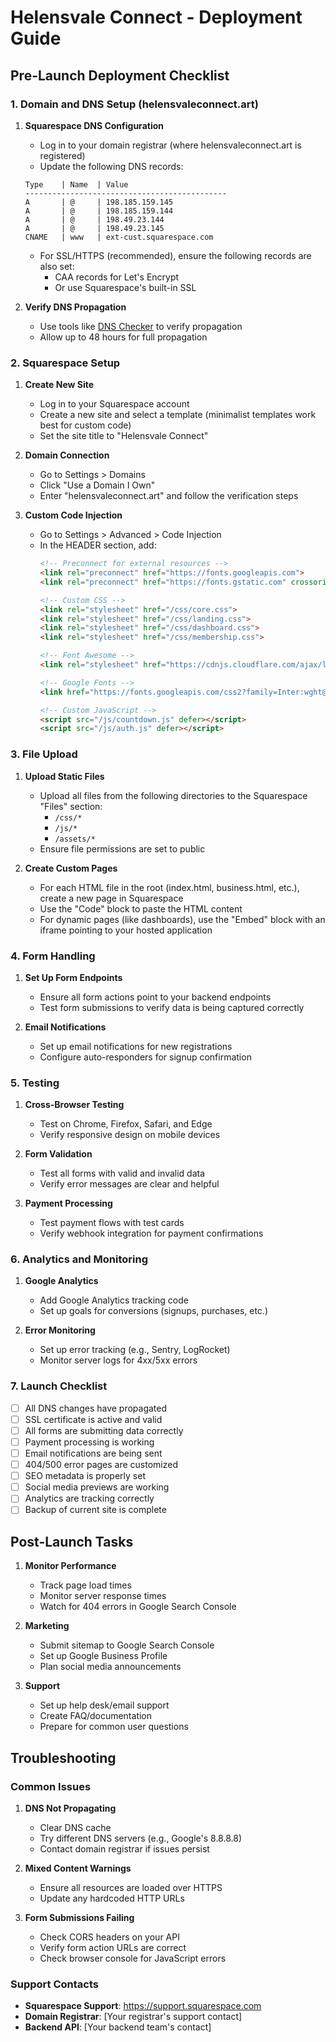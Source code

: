 # Helensvale Connect - Deployment Guide

## Pre-Launch Deployment Checklist

### 1. Domain and DNS Setup (helensvaleconnect.art)

1. **Squarespace DNS Configuration**
   - Log in to your domain registrar (where helensvaleconnect.art is registered)
   - Update the following DNS records:

   ```
   Type    | Name  | Value
   ---------------------------------------------
   A       | @     | 198.185.159.145
   A       | @     | 198.185.159.144
   A       | @     | 198.49.23.144
   A       | @     | 198.49.23.145
   CNAME   | www   | ext-cust.squarespace.com
   ```

   - For SSL/HTTPS (recommended), ensure the following records are also set:
     - CAA records for Let's Encrypt
     - Or use Squarespace's built-in SSL

2. **Verify DNS Propagation**
   - Use tools like [DNS Checker](https://dnschecker.org/) to verify propagation
   - Allow up to 48 hours for full propagation

### 2. Squarespace Setup

1. **Create New Site**
   - Log in to your Squarespace account
   - Create a new site and select a template (minimalist templates work best for custom code)
   - Set the site title to "Helensvale Connect"

2. **Domain Connection**
   - Go to Settings > Domains
   - Click "Use a Domain I Own"
   - Enter "helensvaleconnect.art" and follow the verification steps

3. **Custom Code Injection**
   - Go to Settings > Advanced > Code Injection
   - In the HEADER section, add:
     ```html
     <!-- Preconnect for external resources -->
     <link rel="preconnect" href="https://fonts.googleapis.com">
     <link rel="preconnect" href="https://fonts.gstatic.com" crossorigin>
     
     <!-- Custom CSS -->
     <link rel="stylesheet" href="/css/core.css">
     <link rel="stylesheet" href="/css/landing.css">
     <link rel="stylesheet" href="/css/dashboard.css">
     <link rel="stylesheet" href="/css/membership.css">
     
     <!-- Font Awesome -->
     <link rel="stylesheet" href="https://cdnjs.cloudflare.com/ajax/libs/font-awesome/6.4.0/css/all.min.css">
     
     <!-- Google Fonts -->
     <link href="https://fonts.googleapis.com/css2?family=Inter:wght@400;500;600;700&display=swap" rel="stylesheet">
     
     <!-- Custom JavaScript -->
     <script src="/js/countdown.js" defer></script>
     <script src="/js/auth.js" defer></script>
     ```

### 3. File Upload

1. **Upload Static Files**
   - Upload all files from the following directories to the Squarespace "Files" section:
     - `/css/*`
     - `/js/*`
     - `/assets/*`
   - Ensure file permissions are set to public

2. **Create Custom Pages**
   - For each HTML file in the root (index.html, business.html, etc.), create a new page in Squarespace
   - Use the "Code" block to paste the HTML content
   - For dynamic pages (like dashboards), use the "Embed" block with an iframe pointing to your hosted application

### 4. Form Handling

1. **Set Up Form Endpoints**
   - Ensure all form actions point to your backend endpoints
   - Test form submissions to verify data is being captured correctly

2. **Email Notifications**
   - Set up email notifications for new registrations
   - Configure auto-responders for signup confirmation

### 5. Testing

1. **Cross-Browser Testing**
   - Test on Chrome, Firefox, Safari, and Edge
   - Verify responsive design on mobile devices

2. **Form Validation**
   - Test all forms with valid and invalid data
   - Verify error messages are clear and helpful

3. **Payment Processing**
   - Test payment flows with test cards
   - Verify webhook integration for payment confirmations

### 6. Analytics and Monitoring

1. **Google Analytics**
   - Add Google Analytics tracking code
   - Set up goals for conversions (signups, purchases, etc.)

2. **Error Monitoring**
   - Set up error tracking (e.g., Sentry, LogRocket)
   - Monitor server logs for 4xx/5xx errors

### 7. Launch Checklist

- [ ] All DNS changes have propagated
- [ ] SSL certificate is active and valid
- [ ] All forms are submitting data correctly
- [ ] Payment processing is working
- [ ] Email notifications are being sent
- [ ] 404/500 error pages are customized
- [ ] SEO metadata is properly set
- [ ] Social media previews are working
- [ ] Analytics are tracking correctly
- [ ] Backup of current site is complete

## Post-Launch Tasks

1. **Monitor Performance**
   - Track page load times
   - Monitor server response times
   - Watch for 404 errors in Google Search Console

2. **Marketing**
   - Submit sitemap to Google Search Console
   - Set up Google Business Profile
   - Plan social media announcements

3. **Support**
   - Set up help desk/email support
   - Create FAQ/documentation
   - Prepare for common user questions

## Troubleshooting

### Common Issues

1. **DNS Not Propagating**
   - Clear DNS cache
   - Try different DNS servers (e.g., Google's 8.8.8.8)
   - Contact domain registrar if issues persist

2. **Mixed Content Warnings**
   - Ensure all resources are loaded over HTTPS
   - Update any hardcoded HTTP URLs

3. **Form Submissions Failing**
   - Check CORS headers on your API
   - Verify form action URLs are correct
   - Check browser console for JavaScript errors

### Support Contacts

- **Squarespace Support**: https://support.squarespace.com
- **Domain Registrar**: [Your registrar's support contact]
- **Backend API**: [Your backend team's contact]
